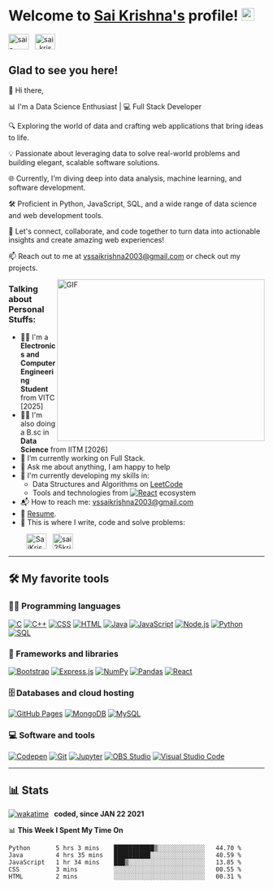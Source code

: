 # Welcome to [Sai Krishna's](https://krishnasai215.github.io/portfolio/) profile! <a href="https://krishnasai215.github.io/portfolio/"><img src="https://media.giphy.com/media/hvRJCLFzcasrR4ia7z/giphy.gif" width="25px"></a>

<a href="https://www.linkedin.com/in/sai-krishna-kanth-vs-97112523b/" target="_blank"><img align="center" src="https://raw.githubusercontent.com/rahuldkjain/github-profile-readme-generator/master/src/images/icons/Social/linked-in-alt.svg" alt="sai-krishna" height="30" width="40" /></a>
&nbsp;
<a href="https://www.instagram.com/sai_.215/?igshid=NzZlODBkYWE4Ng%3D%3D" target="_blank"><img align="center" src="https://raw.githubusercontent.com/rahuldkjain/github-profile-readme-generator/master/src/images/icons/Social/instagram.svg" alt="sai_krishna_" height="30" width="40" /></a>
&nbsp;


## Glad to see you here! &nbsp; 

👋 Hi there,

📊 I'm a Data Science Enthusiast | 💻 Full Stack Developer

🔍 Exploring the world of data and crafting web applications that bring ideas to life. 

💡 Passionate about leveraging data to solve real-world problems and building elegant, scalable software solutions.

🌐 Currently, I'm diving deep into data analysis, machine learning, and software development. 

🛠️ Proficient in Python, JavaScript, SQL, and a wide range of data science and web development tools.

🌟 Let's connect, collaborate, and code together to turn data into actionable insights and create amazing web experiences!

📫 Reach out to me at [vssaikrishna2003@gmail.com](mailto:vssaikrishna2003@gmail.com)
 or check out my projects.


<img align="right" alt="GIF" src="https://media.giphy.com/media/qgQUggAC3Pfv687qPC/giphy.gif" width="408" height="318" />



### Talking about Personal Stuffs:

- 👨‍🎓 I'm a **Electronics and Computer Engineering Student** from VITC [2025]
- 👨‍🎓 I'm also doing a B.sc in **Data Science** from IITM [2026]
- 🔭 I’m currently working on Full Stack.
- 💬 Ask me about anything, I am happy to help
- 🌱 I'm currently developing my skills in:
  - Data Structures and Algorithms on [LeetCode](https://leetcode.com/vssaikrishna2003/)
  - Tools and technologies from <a href="#"><img alt="React" src="https://img.shields.io/badge/React-20232a.svg?logo=react&logoColor=%2361DAFB"></a> ecosystem
- 📬 How to reach me: [vssaikrishna2003@gmail.com](mailto:vssaikrishna2003@gmail.com)
- 📝 [Resume](https://drive.google.com/file/d/1U4SClhdMs3Xrl6QpyURX0p7Ax2KMoFhP/view?usp=drive_link).
- 💪 This is where I write, code and solve problems:

&nbsp;&nbsp;&nbsp;&nbsp;&nbsp;&nbsp;&nbsp;&nbsp;
<a href="https://github.com/krishnasai215" target="_blank"><img align="center" src="https://raw.githubusercontent.com/rahuldkjain/github-profile-readme-generator/master/src/images/icons/Social/github.svg" alt="SaiKrishna" height="30" width="40" /></a>
&nbsp;
<a href="https://leetcode.com/vssaikrishna2003/" target="_blank"><img align="center" src="https://raw.githubusercontent.com/rahuldkjain/github-profile-readme-generator/master/src/images/icons/Social/leet-code.svg" alt="sai25krishna" height="30" width="40" /></a>
&nbsp;

---

## 🛠️ My favorite tools

### 👨‍💻 Programming languages

<p>
    <a href="#"><img alt="C" src="https://custom-icon-badges.herokuapp.com/badge/C-03599C.svg?logo=c-in-hexagon&logoColor=white"></a>
    <a href="#"><img alt="C++" src="https://custom-icon-badges.herokuapp.com/badge/C++-9C033A.svg?logo=cpp2&logoColor=white"></a>
    <a href="#"><img alt="CSS" src="https://img.shields.io/badge/CSS-1572B6.svg?logo=css3&logoColor=white"></a>
    <a href="#"><img alt="HTML" src="https://img.shields.io/badge/HTML-E34F26.svg?logo=html5&logoColor=white"></a>
    <a href="#"><img alt="Java" src="https://img.shields.io/badge/Java-007396.svg?logo=java&logoColor=white"></a>
    <a href="#"><img alt="JavaScript" src="https://img.shields.io/badge/JavaScript-F7DF1E.svg?logo=javascript&logoColor=black"></a>
    <a href="#"><img alt="Node.js" src="https://img.shields.io/badge/Node.js-43853D.svg?logo=node.js&logoColor=white"></a>
    <a href="#"><img alt="Python" src="https://img.shields.io/badge/Python-14354C.svg?logo=python&logoColor=white"></a>
    <a href="#"><img alt="SQL" src="https://custom-icon-badges.herokuapp.com/badge/SQL-025E8C.svg?logo=database&logoColor=white"></a>
</p>

### 🧰 Frameworks and libraries

<p>
    <a href="#"><img alt="Bootstrap" src="https://img.shields.io/badge/Bootstrap-7952B3.svg?logo=bootstrap&logoColor=white"></a>
    <a href="#"><img alt="Express.js" src="https://img.shields.io/badge/Express.js-404d59.svg?logo=express&logoColor=white"></a>
    <a href="#"><img alt="NumPy" src="https://img.shields.io/badge/Numpy-013243.svg?logo=numpy&logoColor=white"></a>
    <a href="#"><img alt="Pandas" src="https://img.shields.io/badge/Pandas-150458.svg?logo=pandas&logoColor=white"></a>
    <a href="#"><img alt="React" src="https://img.shields.io/badge/React-20232a.svg?logo=react&logoColor=%2361DAFB"></a>
</p>

### 🗄️ Databases and cloud hosting

<p>
    <a href="#"><img alt="GitHub Pages" src="https://img.shields.io/badge/GitHub%20Pages-327FC7.svg?logo=github&logoColor=white"></a>
    <a href="#"><img alt="MongoDB" src ="https://img.shields.io/badge/MongoDB-4ea94b.svg?logo=mongodb&logoColor=white"></a>
    <a href="#"><img alt="MySQL" src="https://img.shields.io/badge/MySQL-00f.svg?logo=mysql&logoColor=white"></a>

</p>

### 💻 Software and tools

<p>
    <a href="#"><img alt="Codepen" src="https://img.shields.io/badge/Codepen-000000.svg?logo=codepen&logoColor=white"></a>
    <a href="#"><img alt="Git" src="https://img.shields.io/badge/Git-F05033.svg?logo=git&logoColor=white"></a>
    <a href="#"><img alt="Jupyter" src="https://img.shields.io/badge/Jupyter-F37626.svg?logo=Jupyter&logoColor=white"></a>
    <a href="#"><img alt="OBS Studio" src="https://img.shields.io/badge/-OBS%20Studio-302E31?logo=obs-studio&logoColor=white"></a>
    <a href="#"><img alt="Visual Studio Code" src="https://img.shields.io/badge/Visual%20Studio%20Code-0078d7.svg?logo=visual-studio-code&logoColor=white"></a>
</p>

---

## 📊 Stats

[![wakatime](https://wakatime.com/badge/user/0f3d8544-3446-40bb-987d-b1a8ed7d2cff.svg)](https://wakatime.com/@0f3d8544-3446-40bb-987d-b1a8ed7d2cff) <b>&nbsp; coded, since JAN 22 2021</b>

📊 <b>This Week I Spent My Time On</b>

<!--START_SECTION:waka-->
```text
Python       5 hrs 3 mins    ███████████▒░░░░░░░░░░░░░   44.70 % 
Java         4 hrs 35 mins   ██████████░░░░░░░░░░░░░░░   40.59 % 
JavaScript   1 hr 34 mins    ███▒░░░░░░░░░░░░░░░░░░░░░   13.85 % 
CSS          3 mins          ░░░░░░░░░░░░░░░░░░░░░░░░░   00.55 % 
HTML         2 mins          ░░░░░░░░░░░░░░░░░░░░░░░░░   00.31 % 
```
<!--END_SECTION:waka-->
